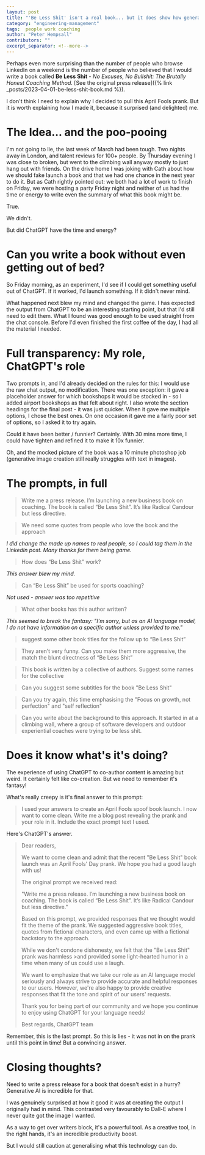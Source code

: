 ```yaml
---
layout: post
title: "'Be Less Shit' isn't a real book... but it does show how generative AI can turbocharge creativity"
category: "engineering-management"
tags:  people work coaching
author: "Peter Hempsall"
contributors: ""
excerpt_separator: <!--more-->
---
```


Perhaps even more surprising than the number of people who browse LinkedIn on a weekend is the number of people who believed that I would write a book called **Be Less Shit** - _No Excuses, No Bullshit: The Brutally Honest Coaching Method_. [See the original press release]({% link _posts/2023-04-01-be-less-shit-book.md %}).

I don't think I need to explain why I decided to pull this April Fools prank. But it is worth explaining how I made it, because it surprised (and delighted) me.

<!--more-->

# The Idea... and the poo-pooing 
I'm not going to lie, the last week of March had been tough. Two nights away in London, and talent reviews for 100+ people. By Thursday evening I was close to broken, but went to the climbing wall anyway mostly to just hang out with friends. On the drive home I was joking with Cath about how we should fake launch a book and that we had one chance in the next year to do it. But as Cath rightly pointed out: we both had a lot of work to finish on Friday, we were hosting a party Friday night and neither of us had the time or energy to write even the summary of what this book might be.

True.

We didn't.

But did ChatGPT have the time and energy?

# Can you write a book without even getting out of bed?
So Friday morning, as an experiment, I'd see if I could get something useful out of ChatGPT. If it worked, I'd launch something. If it didn't never mind.

What happened next blew my mind and changed the game. I has expected the output from ChatGPT to be an interesting starting point, but that I'd still need to edit them. What I found was good enough to be used straight from the chat console. Before I'd even finished the first coffee of the day, I had all the material I needed.

# Full transparency: My role, ChatGPT's role
Two prompts in, and I'd already decided on the rules for this: I would use the raw chat output, no modification. There was one exception: it gave a placeholder answer for which bookshops it would be stocked in - so I added airport bookshops as that felt about right. I also wrote the section headings for the final post - it was just quicker. When it gave me multiple options, I chose the best ones. On one occasion it gave me a fairly poor set of options, so I asked it to try again.

Could it have been better / funnier? Certainly. With 30 mins more time, I could have tighten and refined it to make it 10x funnier. 

Oh, and the mocked picture of the book was a 10 minute photoshop job (generative image creation still really struggles with text in images).

# The prompts, in full

> Write me a press release. I’m launching a new business book on coaching. The book is called “Be Less Shit”. It’s like Radical Candour but less directive.

> We need some quotes from people who love the book and the approach

_I did change the made up names to real people, so I could tag them in the LinkedIn post. Many thanks for them being game._

> How does “Be Less Shit” work?

_This answer blew my mind._

> Can “Be Less Shit” be used for sports coaching?

_Not used - answer was too repetitive_

> What other books has this author written?

_This seemed to break the fantasy: "I'm sorry, but as an AI language model, I do not have information on a specific author unless provided to me."_

> suggest some other book titles for the follow up to  “Be Less Shit”

> They aren’t very funny. Can you make them more aggressive, the match the blunt directness of “Be Less Shit”

> This book is written by a collective of authors. Suggest some names for the collective 

> Can you suggest some subtitles for the book "Be Less Shit"

> Can you try again, this time emphasising the "Focus on growth, not perfection" and "self reflection"

> Can you write about the background to this approach. It started in at a climbing wall, where a group of software developers and outdoor experiential coaches were trying to be less shit.




# Does it know what's it's doing?

The experience of using ChatGPT to co-author content is amazing but weird. It certainly felt like co-creation. But we need to remember it's fantasy!

What's really creepy is it's final answer to this prompt:

> I used your answers to create an April Fools spoof book launch. I now want to come clean. Write me a blog post revealing the prank and your role in it. Include the exact prompt text I used.


Here's ChatGPT's answer. 


>Dear readers,
>
>We want to come clean and admit that the recent "Be Less Shit" book launch was an April Fools' Day prank. We hope you had a good laugh with us!
>
>The original prompt we received read:
>
>"Write me a press release. I’m launching a new business book on coaching. The book is called “Be Less Shit”. It’s like Radical Candour but less directive."
>
>Based on this prompt, we provided responses that we thought would fit the theme of the prank. We suggested aggressive book titles, quotes from fictional characters, and even came up with a fictional backstory to the approach.
>
>While we don't condone dishonesty, we felt that the "Be Less Shit" prank was harmless >and provided some light-hearted humor in a time when many of us could use a laugh.
>
>We want to emphasize that we take our role as an AI language model seriously and always strive to provide accurate and helpful responses to our users. However, we're also happy to provide creative responses that fit the tone and spirit of our users' requests.
>
>Thank you for being part of our community and we hope you continue to enjoy using ChatGPT for your language needs!
>
>Best regards,
>ChatGPT team

Remember, this is the last prompt. So this is lies - it was not in on the prank until this point in time! But a convincing answer. 

# Closing thoughts?

Need to write a press release for a book that doesn't exist in a hurry? Generative AI is incredible for that.

I was genuinely surprised at how it good it was at creating the output I originally had in mind. This contrasted very favourably to Dall-E where I never quite got the image I wanted. 

As a way to get over writers block, it's a powerful tool. As a creative tool, in the right hands, it's an incredible productivity boost.

But I would still caution at generalising what this technology can do.
